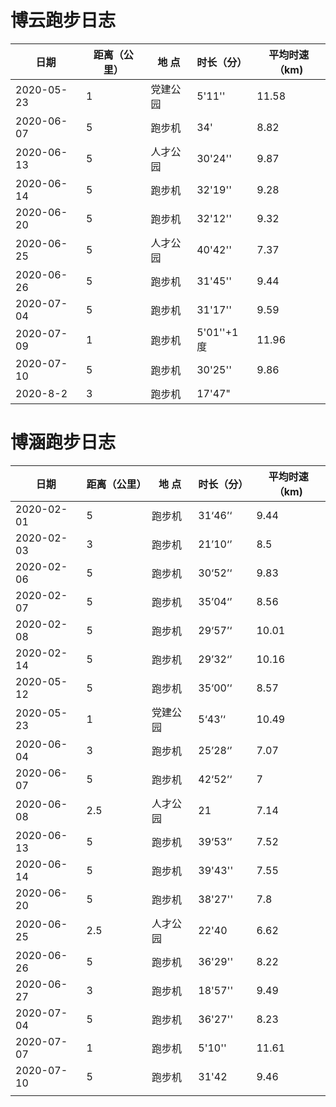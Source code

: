 #  博云跑步日志



| 日期       | 距离（公里） | 地 点 | 时长（分） | 平均时速（km) |
| ---------- | ------------ | -------- | ---------- | ---------- |
| 2020-05-23 | 1            | 党建公园 | 5'11''    | 11.58 |
| 2020-06-07 | 5            | 跑步机   | 34'        | 8.82 |
| 2020-06-13 | 5            | 人才公园 | 30'24''   | 9.87 |
| 2020-06-14 | 5 | 跑步机 | 32'19'' | 9.28 |
| 2020-06-20 | 5 | 跑步机 | 32'12'' | 9.32 |
| 2020-06-25 | 5 | 人才公园 | 40'42'' | 7.37 |
| 2020-06-26 | 5 | 跑步机 | 31'45'' | 9.44 |
| 2020-07-04 | 5 | 跑步机  | 31'17''| 9.59 |
| 2020-07-09 | 1 | 跑步机 | 5'01''+1度 | 11.96 |
| 2020-07-10 | 5 | 跑步机 | 30'25'' | 9.86 |
| 2020-8-2 | 3 | 跑步机 | 17'47"| 


# 博涵跑步日志

| 日期       | 距离（公里） | 地 点    | 时长（分） | 平均时速（km) |
| ---------- | ------------ | -------- | ---------- | ------------- |
| 2020-02-01 | 5            | 跑步机   | 31‘46’‘    | 9.44          |
| 2020-02-03 | 3            | 跑步机   | 21’10‘’    | 8.5           |
| 2020-02-06 | 5            | 跑步机   | 30‘52’‘    | 9.83          |
| 2020-02-07 | 5            | 跑步机   | 35’04‘’    | 8.56          |
| 2020-02-08 | 5            | 跑步机   | 29‘57’‘    | 10.01         |
| 2020-02-14 | 5            | 跑步机   | 29’32‘’    | 10.16         |
| 2020-05-12 | 5            | 跑步机   | 35‘00’‘    | 8.57          |
| 2020-05-23 | 1            | 党建公园 | 5‘43’‘     | 10.49         |
| 2020-06-04 | 3            | 跑步机   | 25’28‘’    | 7.07          |
| 2020-06-07 | 5            | 跑步机   | 42‘52’‘    | 7             |
| 2020-06-08 | 2.5          | 人才公园 | 21         | 7.14          |
| 2020-06-13 | 5            | 跑步机   | 39‘53’’    | 7.52          |
| 2020-06-14 | 5            | 跑步机   | 39'43''    | 7.55          |
| 2020-06-20 | 5            | 跑步机   | 38'27''    | 7.8           |
| 2020-06-25 | 2.5          | 人才公园 | 22'40      | 6.62          |
| 2020-06-26 | 5            | 跑步机   | 36'29''    | 8.22          |
| 2020-06-27 | 3            | 跑步机   | 18'57''    | 9.49          |
| 2020-07-04 | 5            | 跑步机   | 36'27''    | 8.23          |
| 2020-07-07 | 1            | 跑步机   | 5'10''     | 11.61         |
| 2020-07-10 | 5            | 跑步机   | 31'42      | 9.46          |
|            |              |          |            |               |

